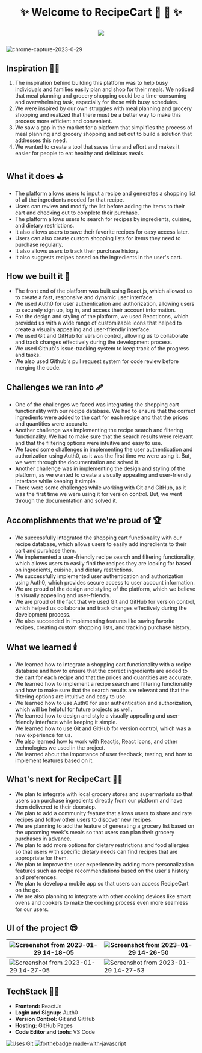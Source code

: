 <h1 align="center"> ✨ Welcome to RecipeCart 🛒 🍱 ✨ 

![](https://raw.githubusercontent.com/andreasbm/readme/master/assets/lines/rainbow.png)
</h1>

![chrome-capture-2023-0-29](https://user-images.githubusercontent.com/77020164/215315627-f70a8e19-6bbc-4e76-9785-07e1c32637d5.gif)


## Inspiration 🧑‍🎨

1. The inspiration behind building this platform was to help busy individuals and families easily plan and shop for their meals. We noticed that meal planning and grocery shopping could be a time-consuming and overwhelming task, especially for those with busy schedules.
2. We were inspired by our own struggles with meal planning and grocery shopping and realized that there must be a better way to make this process more efficient and convenient.
3. We saw a gap in the market for a platform that simplifies the process of meal planning and grocery shopping and set out to build a solution that addresses this need.
4. We wanted to create a tool that saves time and effort and makes it easier for people to eat healthy and delicious meals.

## What it does ⛳

* The platform allows users to input a recipe and generates a shopping list of all the ingredients needed for that recipe.
* Users can review and modify the list before adding the items to their cart and checking out to complete their purchase.
* The platform allows users to search for recipes by ingredients, cuisine, and dietary restrictions.
* It also allows users to save their favorite recipes for easy access later.
* Users can also create custom shopping lists for items they need to purchase regularly.
* It also allows users to track their purchase history.
* It also suggests recipes based on the ingredients in the user's cart.

## How we built it 🚧

* The front end of the platform was built using React.js, which allowed us to create a fast, responsive and dynamic user interface.
* We used Auth0 for user authentication and authorization, allowing users to securely sign up, log in, and access their account information.
* For the design and styling of the platform, we used ReactIcons, which provided us with a wide range of customizable icons that helped to create a visually appealing and user-friendly interface.
* We used Git and GitHub for version control, allowing us to collaborate and track changes effectively during the development process.
* We used Github's issue-tracking system to keep track of the progress and tasks.
* We also used Github's pull request system for code review before merging the code.


## Challenges we ran into 🩹

* One of the challenges we faced was integrating the shopping cart functionality with our recipe database. We had to ensure that the correct ingredients were added to the cart for each recipe and that the prices and quantities were accurate.
* Another challenge was implementing the recipe search and filtering functionality. We had to make sure that the search results were relevant and that the filtering options were intuitive and easy to use.
* We faced some challenges in implementing the user authentication and authorization using Auth0, as it was the first time we were using it. But, we went through the documentation and solved it.
* Another challenge was in implementing the design and styling of the platform, as we wanted to create a visually appealing and user-friendly interface while keeping it simple.
* There were some challenges while working with Git and GitHub, as it was the first time we were using it for version control. But, we went through the documentation and solved it.


## Accomplishments that we're proud of 🏆

* We successfully integrated the shopping cart functionality with our recipe database, which allows users to easily add ingredients to their cart and purchase them.
* We implemented a user-friendly recipe search and filtering functionality, which allows users to easily find the recipes they are looking for based on ingredients, cuisine, and dietary restrictions.
* We successfully implemented user authentication and authorization using Auth0, which provides secure access to user account information.
* We are proud of the design and styling of the platform, which we believe is visually appealing and user-friendly.
* We are proud of the fact that we used Git and GitHub for version control, which helped us collaborate and track changes effectively during the development process.
* We also succeeded in implementing features like saving favorite recipes, creating custom shopping lists, and tracking purchase history.

## What we learned 🕯️

* We learned how to integrate a shopping cart functionality with a recipe database and how to ensure that the correct ingredients are added to the cart for each recipe and that the prices and quantities are accurate.
* We learned how to implement a recipe search and filtering functionality and how to make sure that the search results are relevant and that the filtering options are intuitive and easy to use.
* We learned how to use Auth0 for user authentication and authorization, which will be helpful for future projects as well.
* We learned how to design and style a visually appealing and user-friendly interface while keeping it simple.
* We learned how to use Git and GitHub for version control, which was a new experience for us.
* We also learned how to work with Reactjs, React icons, and other technologies we used in the project.
* We learned about the importance of user feedback, testing, and how to implement features based on it.


## What's next for RecipeCart 🧑‍💻

* We plan to integrate with local grocery stores and supermarkets so that users can purchase ingredients directly from our platform and have them delivered to their doorstep.
* We plan to add a community feature that allows users to share and rate recipes and follow other users to discover new recipes.
* We are planning to add the feature of generating a grocery list based on the upcoming week's meals so that users can plan their grocery purchases in advance.
* We plan to add more options for dietary restrictions and food allergies so that users with specific dietary needs can find recipes that are appropriate for them.
* We plan to improve the user experience by adding more personalization features such as recipe recommendations based on the user's history and preferences.
* We plan to develop a mobile app so that users can access RecipeCart on the go.
* We are also planning to integrate with other cooking devices like smart ovens and cookers to make the cooking process even more seamless for our users.

## UI of the project 😎

|![Screenshot from 2023-01-29 14-18-05](https://user-images.githubusercontent.com/77020164/215315986-dc0cf22b-05fa-4757-9fbd-a07d56f207aa.png) | ![Screenshot from 2023-01-29 14-26-50](https://user-images.githubusercontent.com/77020164/215316004-512ea8b6-ba9e-4ef8-b0b7-99feec1a8af9.png) 
|-|-|
| ![Screenshot from 2023-01-29 14-27-05](https://user-images.githubusercontent.com/77020164/215316027-77e91034-7a3b-4d04-a03e-06ed35740d65.png) | ![Screenshot from 2023-01-29 14-27-53](https://user-images.githubusercontent.com/77020164/215316108-5f055b13-04d5-4d02-a5a1-f0aa9a9a7e15.png)


## TechStack 🧑‍💻

- **Frontend:** ReactJs
- **Login and Signup:** Auth0
- **Version Control:** Git and GitHub
- **Hosting:** GitHub Pages
- **Code Editor and tools**: VS Code


[![Uses Git](https://forthebadge.com/images/badges/uses-git.svg)](https://github.com/vedant-jain03/mlh-hack-commerce) 
[![forthebadge made-with-javascript](http://ForTheBadge.com/images/badges/made-with-javascript.svg)](https://github.com/vedant-jain03/mlh-hack-commerce)
